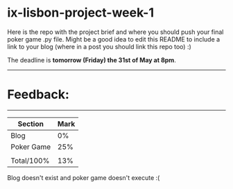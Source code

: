 # ix-lisbon-project-week-1

Here is the repo with the project brief and where you should push your final poker game .py file. Might be a good idea to edit this README to include a link to your blog (where in a post you should link this repo too) :) 

The deadline is **tomorrow (Friday) the 31st of May at 8pm**.

------------------------------------------------------------------------------------------------
# Feedback: 
------------------------------------------------------------------------------------------------

| Section | Mark | 
|---|---| 
| Blog | 0% | 
| Poker Game | 25% |
||| 
| Total/100% | 13% | 

Blog doesn't exist and poker game doesn't execute :(
